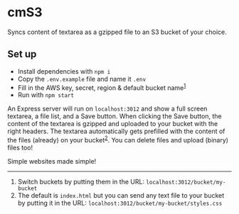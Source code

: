 # cmS3

Syncs content of textarea as a gzipped file to an S3 bucket of your choice.

## Set up
- Install dependencies with `npm i`
- Copy the `.env.example` file and name it `.env`
- Fill in the AWS key, secret, region & default bucket name<sup>[1](#fn1)</sup>
- Run with `npm start`

An Express server will run on `localhost:3012` and show a full screen textarea, a file list, and a Save button. When clicking the Save button, the content of the textarea is gzipped and uploaded to your bucket with the right headers. The textarea automatically gets prefilled with the content of the files (already) on your bucket<sup>[2](#fn2)</sup>. You can delete files and upload (binary) files too!

Simple websites made simple!

---
1. <a name="fn1"></a> Switch buckets by putting them in the URL: `localhost:3012/bucket/my-bucket`
2. <a name="fn2"></a> The default is `index.html` but you can send any text file to your bucket by putting it in the URL: `localhost:3012/bucket/my-bucket/styles.css`
